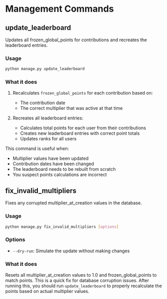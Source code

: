 # Management Commands

## update_leaderboard

Updates all frozen_global_points for contributions and recreates the leaderboard entries.

### Usage

```bash
python manage.py update_leaderboard
```

### What it does

1. Recalculates `frozen_global_points` for each contribution based on:
   - The contribution date
   - The correct multiplier that was active at that time

2. Recreates all leaderboard entries:
   - Calculates total points for each user from their contributions
   - Creates new leaderboard entries with correct point totals
   - Updates ranks for all users

This command is useful when:
- Multiplier values have been updated
- Contribution dates have been changed
- The leaderboard needs to be rebuilt from scratch
- You suspect points calculations are incorrect

## fix_invalid_multipliers

Fixes any corrupted multiplier_at_creation values in the database.

### Usage

```bash
python manage.py fix_invalid_multipliers [options]
```

### Options

- `--dry-run`: Simulate the update without making changes

### What it does

Resets all multiplier_at_creation values to 1.0 and frozen_global_points to match points. This is a quick fix for database corruption issues. After running this, you should run `update_leaderboard` to properly recalculate the points based on actual multiplier values.